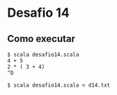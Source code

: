 # Desafio 14

## Como executar

````console
$ scala desafio14.scala
4 + 5
2 * ( 3 + 4)
^D
````

````console
$ scala desafio14.scala < d14.txt
````

